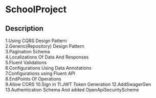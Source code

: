 # SchoolProject
## Description
1.Using CQRS Design Pattern <br>
2.Generic(Repository) Design Pattern<br>
3.Pagination Schema<br>
4.Localizations Of Data And Responses<br>
5.Fluent Validations<br>
6.Configurations Using Data Annotations<br>
7.Configurations using Fluent API<br>
8.EndPoints Of Operations<br>
9.Allow CORS
10.Sign in 
11.JWT Token Generation
12.AddSwagerGen
13.Authentication Schema And added OpenApiSecurityScheme





